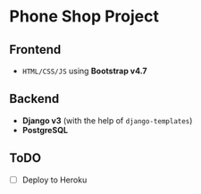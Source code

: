 # Phone Shop Project

## Frontend

- `HTML/CSS/JS` using **Bootstrap v4.7**

## Backend

- **Django v3** (with the help of `django-templates`)
- **PostgreSQL**

## ToDO

- [ ] Deploy to Heroku
